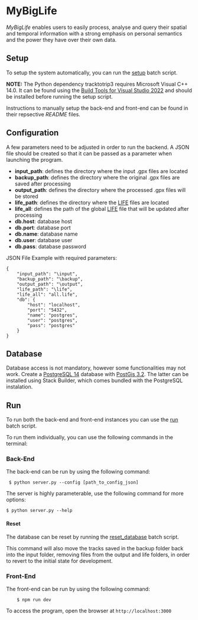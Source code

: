# MyBigLife

_MyBigLife_ enables users to easily process, analyse and query their spatial and temporal information with a strong emphasis on personal semantics and the power they have over their own data. 

## Setup

To setup the system automatically, you can run the [setup](setup.bat) batch script. 

**NOTE:** The Python dependency tracktotrip3 requires Microsoft Visual C++ 14.0. It can be found using the [Build Tools for Visual Studio 2022](https://visualstudio.microsoft.com/downloads/?q=build+tools) and should be installed before running the setup script.

Instructions to manually setup the back-end and front-end can be found in their repsective _README_ files.

## Configuration

A few parameters need to be adjusted in order to run the backend. A JSON file should be created so that it can be passed as a parameter when launching the program.

- **input_path**: defines the directory where the input .gpx files are located 
- **backup_path**: defines the directory where the original .gpx files are saved after processing  
- **output_path**: defines the directory where the processed .gpx files will be stored
- **life_path**: defines the directory where the [LIFE](https://github.com/domiriel/LIFE) files are located
- **life_all**: defines the path of the global [LIFE](https://github.com/domiriel/LIFE) file that will be updated after processing
- **db.host**: database host
- **db.port**: database port
- **db.name**: database name
- **db.user**: database user
- **db.pass**: database password

JSON File Example with required parameters:

```
{
    "input_path": "\input",
    "backup_path": "\backup",
    "output_path": "\output",
    "life_path": "\life",
    "life_all": "all.life",
    "db": {
        "host": "localhost",
        "port": "5432",
        "name": "postgres",
        "user": "postgres",
        "pass": "postgres"
    }
}
```

## Database

Database access is not mandatory, however some functionalities may not work. Create a [PostgreSQL 14](https://www.postgresql.org/download/) database with [PostGis 3.2](https://postgis.net/install/). The latter can be installed using Stack Builder, which comes bundled with the PostgreSQL instalation.

## Run

To run both the back-end and front-end instances you can use the [run](run.bat) batch script.

To run them individually, you can use the following commands in the terminal:

### Back-End

The back-end can be run by using the following command:

```
 $ python server.py --config [path_to_config_json]
```

The server is highly parameterable, use the following command for more options:

```
$ python server.py --help
```

#### Reset

The database can be reset by running the [reset_database](reset_database.bat) batch script.

This command will also move the tracks saved in the backup folder back into the input folder, removing files from the output and life folders, in order to revert to the initial state for development.

### Front-End

The front-end can be run by using the following command:

```
    $ npm run dev
```

To access the program, open the browser at ``` http://localhost:3000 ```